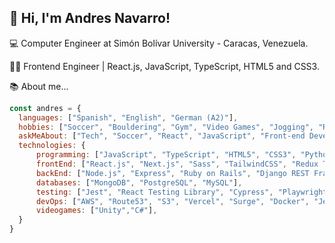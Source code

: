 <h2>👋 Hi, I'm Andres Navarro!</h2>

💻 Computer Engineer at Simón Bolívar University - Caracas, Venezuela.

👨‍💻 Frontend Engineer | React.js, JavaScript, TypeScript, HTML5 and CSS3.

📚 About me...

```javascript
const andres = {
  languages: ["Spanish", "English", "German (A2)"],
  hobbies: ["Soccer", "Bouldering", "Gym", "Video Games", "Jogging", "Running"],
  askMeAbout: ["Tech", "Soccer", "React", "JavaScript", "Front-end Development"],
  technologies: {
      programming: ["JavaScript", "TypeScript", "HTML5", "CSS3", "Python", "Ruby"],
      frontEnd: ["React.js", "Next.js", "Sass", "TailwindCSS", "Redux Toolkit", "MaterialUI"],
      backEnd: ["Node.js", "Express", "Ruby on Rails", "Django REST Framework"],
      databases: ["MongoDB", "PostgreSQL", "MySQL"],
      testing: ["Jest", "React Testing Library", "Cypress", "Playwright"],
      devOps: ["AWS", "Route53", "S3", "Vercel", "Surge", "Docker", "Jenkins"],
      videogames: ["Unity","C#"],
  }
}
```
